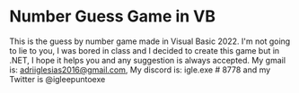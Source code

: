 # Number Guess Game in VB
This is the guess by number game made in Visual Basic 2022. I'm not going to lie to you, I was bored in class and I decided to create this game but in .NET, I hope it helps you and any suggestion is always accepted. My gmail is: adriiglesias2016@gmail.com, My discord is: igle.exe # 8778 and my Twitter is @igleepuntoexe
